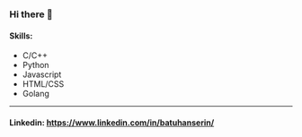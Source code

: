 ### Hi there 👋

#### Skills:
- C/C++
- Python
- Javascript
- HTML/CSS
- Golang

------------
#### Linkedin: https://www.linkedin.com/in/batuhanserin/
<!--
**BatuhanSerin/BatuhanSerin** is a ✨ _special_ ✨ repository because its `README.md` (this file) appears on your GitHub profile.

Here are some ideas to get you started:

- 🔭 I’m currently working on ...
- 🌱 I’m currently learning ...
- 👯 I’m looking to collaborate on ...
- 🤔 I’m looking for help with ...
- 💬 Ask me about ...
- 📫 How to reach me: ...
- 😄 Pronouns: ...
- ⚡ Fun fact: ...
-->
